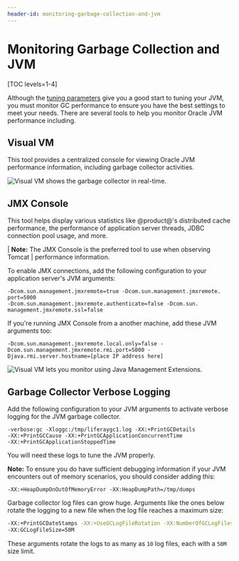 ```yaml
---
header-id: monitoring-garbage-collection-and-jvm
---
```


# Monitoring Garbage Collection and JVM

[TOC levels=1-4]

Although the 
[tuning parameters](/docs/7-0/deploy/-/knowledge_base/d/liferay-digital-enterprise-configuration-and-tuning-guidelines)
give you a good start to tuning your JVM, you must monitor GC performance to
ensure you have the best settings to meet your needs. There are several tools to
help you monitor Oracle JVM performance including.

## Visual VM

This tool provides a centralized console for viewing Oracle JVM performance
information, including garbage collector activities.

![Visual VM shows the garbage collector in real-time.](../../images-dxp/visual-vm-gc.png)

## JMX Console

This tool helps display various statistics like @product@'s distributed cache
performance, the performance of application server threads, JDBC connection pool
usage, and more. 

| **Note:** The JMX Console is the preferred tool to use when observing Tomcat
| performance information.

To enable JMX connections, add the following configuration to your application
server's JVM arguments:

    -Dcom.sun.management.jmxremote=true -Dcom.sun.management.jmxremote. port=5000
    -Dcom.sun.management.jmxremote.authenticate=false -Dcom.sun. management.jmxremote.ssl=false

If you're running JMX Console from a another machine, add these JVM arguments too:

    -Dcom.sun.management.jmxremote.local.only=false -Dcom.sun.management.jmxremote.rmi.port=5000 -Djava.rmi.server.hostname=[place IP address here]

![Visual VM lets you monitor using Java Management Extensions.](../../images-dxp/visual-vm-jmx.png)

## Garbage Collector Verbose Logging

Add the following configuration to your JVM arguments to activate verbose
logging for the JVM garbage collector.

    -verbose:gc -Xloggc:/tmp/liferaygc1.log -XX:+PrintGCDetails 
    -XX:+PrintGCCause -XX:+PrintGCApplicationConcurrentTime 
    -XX:+PrintGCApplicationStoppedTime

You will need these logs to tune the JVM properly. 

**Note:** To ensure you do have sufficient debugging information if your JVM
encounters out of memory scenarios, you should consider adding this:

    -XX:+HeapDumpOnOutOfMemoryError -XX:HeapDumpPath=/tmp/dumps

Garbage collector log files can grow huge. Arguments like the ones below rotate
the logging to a new file when the log file reaches a maximum size: 

```bash
-XX:+PrintGCDateStamps -XX:+UseGCLogFileRotation -XX:NumberOfGCLogFiles=10 
-XX:GCLogFileSize=50M
```

These arguments rotate the logs to as many as `10` log files, each with a `50M`
size limit. 
